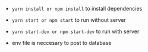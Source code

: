 * `yarn install or npm install` to install dependencies

* `yarn start or npm start` to run without server

* `yarn start-dev or npm start-dev` to run with server 
- env file is neccesary to post to database
